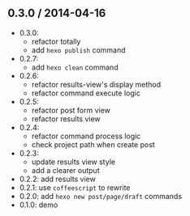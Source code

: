 ## 0.3.0 / 2014-04-16

- 0.3.0:
  - refactor totally
  - add `hexo publish` command
- 0.2.7:
  - add `hexo clean` command
- 0.2.6:
  - refactor results-view's display method
  - refactor command execute logic
- 0.2.5:
  - refactor post form view
  - refactor results view
- 0.2.4:
  - refactor command process logic
  - check project path when create post
- 0.2.3:
  - update results view style
  - add a clearer output
- 0.2.2: add results view
- 0.2.1: use `coffeescript` to rewrite
- 0.2.0: add `hexo new post/page/draft` commands
- 0.1.0: demo
